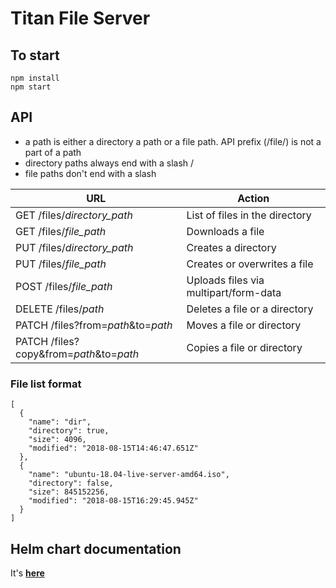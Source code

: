 # Titan File Server

## To start

```
npm install
npm start
```

## API

- a path is either a directory a path or a file path. API prefix (/file/) is not a part of a path 
- directory paths always end with a slash /
- file paths don't end with a slash

| URL                                      | Action                                  |
| ---------------------------------------- | --------------------------------------- |
| GET /files/_directory_path_              | List of files in the directory          |
| GET /files/_file_path_                   | Downloads a file                        |
| PUT /files/_directory_path_              | Creates a directory                     |
| PUT /files/_file_path_                   | Creates or overwrites a file            |
| POST /files/_file_path_                  | Uploads files via multipart/form-data   |
| DELETE /files/_path_                     | Deletes a file or a directory           |
| PATCH  /files?from=_path_&to=_path_      | Moves a file or directory               |
| PATCH  /files?copy&from=_path_&to=_path_ | Copies a file or directory              |

### File list format

```$json
[
  {
    "name": "dir",
    "directory": true,
    "size": 4096,
    "modified": "2018-08-15T14:46:47.651Z"
  },
  {
    "name": "ubuntu-18.04-live-server-amd64.iso",
    "directory": false,
    "size": 845152256,
    "modified": "2018-08-15T16:29:45.945Z"
  }
]
```

## Helm chart documentation

It's [**here**](charts/triton/README.md) 

